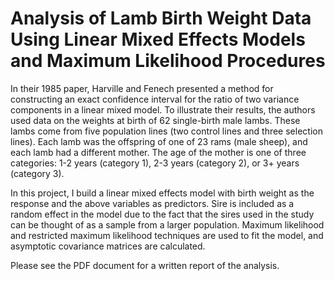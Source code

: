 # Analysis of Lamb Birth Weight Data Using Linear Mixed Effects Models and Maximum Likelihood Procedures

In their 1985 paper, Harville and Fenech presented a method for constructing an exact confidence interval for the ratio of two variance components in a linear mixed model. To illustrate their results, the authors used data on the weights at birth of 62 single-birth male lambs. These lambs come from five population lines (two control lines and three selection lines). Each lamb was the offspring of one of 23 rams (male sheep), and each lamb had a different mother. The age of the mother is one of three categories: 1-2 years (category 1), 2-3 years (category 2), or 3+ years (category 3).

In this project, I build a linear mixed effects model with birth weight as the response and the above variables as predictors. Sire is included as a random effect in the model due to the fact that the sires used in the study can be thought of as a sample from a larger population. Maximum likelihood and restricted maximum likelihood techniques are used to fit the model, and asymptotic covariance matrices are calculated.

Please see the PDF document for a written report of the analysis.
